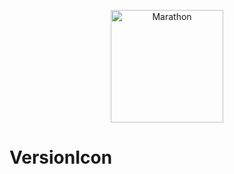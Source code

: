 <p align="center">
    <img src="https://i.ibb.co/6rvrL14/App-Icon60x60-3x.png" width="180" max-width="180" alt="Marathon" />
</p>

# VersionIcon
